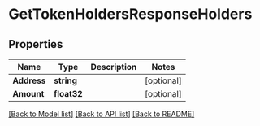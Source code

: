 # GetTokenHoldersResponseHolders

## Properties
Name | Type | Description | Notes
------------ | ------------- | ------------- | -------------
**Address** | **string** |  | [optional] 
**Amount** | **float32** |  | [optional] 

[[Back to Model list]](../README.md#documentation-for-models) [[Back to API list]](../README.md#documentation-for-api-endpoints) [[Back to README]](../README.md)


